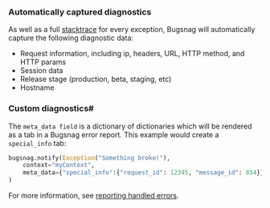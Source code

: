 ### Automatically captured diagnostics
As well as a full [stacktrace](https://en.wikipedia.org/wiki/Stack_trace) for every exception, Bugsnag will automatically capture the following diagnostic data:
* Request information, including ip, headers, URL, HTTP method, and HTTP params
* Session data
* Release stage (production, beta, staging, etc)
* Hostname

### Custom diagnostics#
The `meta_data field` is a dictionary of dictionaries which will be rendered as a tab in a Bugsnag error report. This example would create a `special_info` tab:

```python
bugsnag.notify(Exception("Something broke!"),
    context="myContext",
    meta_data={"special_info":{"request_id": 12345, "message_id": 854}}
)
```

For more information, see [reporting handled errors](https://docs.bugsnag.com/platforms/python/django/reporting-handled-errors/).
